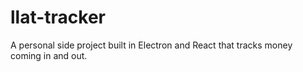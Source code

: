 # llat-tracker

A personal side project built in Electron and React that tracks money coming in and out.